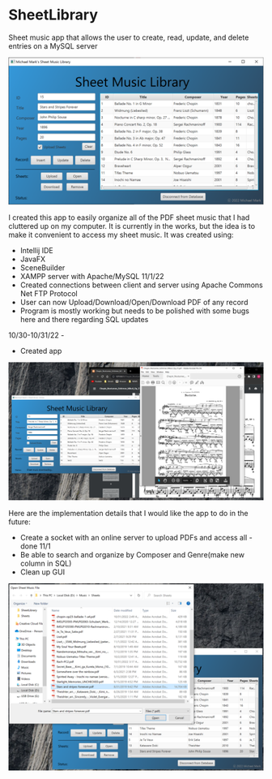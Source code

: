 # SheetLibrary
Sheet music app that allows the user to create, read, update, and delete entries on a MySQL server

<img src="https://github.com/mrmark1998/SheetLibrary/blob/master/example1.png">

I created this app to easily organize all of the PDF sheet music that I had cluttered up on my computer.  It is currently in the works, but the idea is to make it convenient to access my sheet music.  It was created using:
- Intellij IDE
- JavaFX
- SceneBuilder
- XAMPP server with Apache/MySQL
11/1/22
- Created connections between client and server using Apache Commons Net FTP Protocol
- User can now Upload/Download/Open/Download PDF of any record 
- Program is mostly working but needs to be polished with some bugs here and there regarding SQL updates

10/30-10/31/22 -
- Created app 

<img src="https://github.com/mrmark1998/SheetLibrary/blob/master/example2.png">

Here are the implementation details that I would like the app to do in the future:
- Create a socket with an online server to upload PDFs and access all - done 11/1
- Be able to search and organize by Composer and Genre(make new column in SQL)
- Clean up GUI

<img src="https://github.com/mrmark1998/SheetLibrary/blob/master/example3.png">
